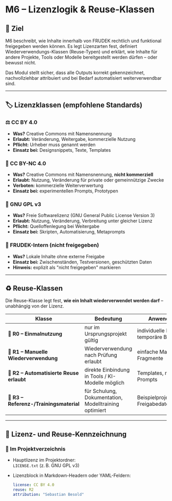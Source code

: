 # M6 – Lizenzlogik & Reuse-Klassen

## 🧭 Ziel

M6 beschreibt, wie Inhalte innerhalb von FRUDEK rechtlich und funktional freigegeben werden können. Es legt Lizenzarten fest, definiert Wiederverwendungs-Klassen (Reuse-Typen) und erklärt, wie Inhalte für andere Projekte, Tools oder Modelle bereitgestellt werden dürfen – oder bewusst nicht.

Das Modul stellt sicher, dass alle Outputs korrekt gekennzeichnet, nachvollziehbar attribuiert und bei Bedarf automatisiert weiterverwendbar sind.

---

## 🏷️ Lizenzklassen (empfohlene Standards)

### ⚖️ CC BY 4.0  
- **Was?** Creative Commons mit Namensnennung  
- **Erlaubt:** Veränderung, Weitergabe, kommerzielle Nutzung  
- **Pflicht:** Urheber muss genannt werden  
- **Einsatz bei:** Designsnippets, Texte, Templates

### 🚫 CC BY-NC 4.0  
- **Was?** Creative Commons mit Namensnennung, **nicht kommerziell**  
- **Erlaubt:** Nutzung, Veränderung für private oder gemeinnützige Zwecke  
- **Verboten:** kommerzielle Weiterverwertung  
- **Einsatz bei:** experimentellen Prompts, Prototypen

### 🧪 GNU GPL v3  
- **Was?** Freie Softwarelizenz (GNU General Public License Version 3)  
- **Erlaubt:** Nutzung, Veränderung, Verbreitung unter gleicher Lizenz  
- **Pflicht:** Quelloffenlegung bei Weitergabe  
- **Einsatz bei:** Skripten, Automatisierung, Metaprompts

### 🧷 FRUDEK-Intern (nicht freigegeben)  
- **Was?** Lokale Inhalte ohne externe Freigabe  
- **Einsatz bei:** Zwischenständen, Testversionen, geschützten Daten  
- **Hinweis:** explizit als "nicht freigegeben" markieren

---

## ♻️ Reuse-Klassen

Die Reuse-Klasse legt fest, **wie ein Inhalt wiederverwendet werden darf** – unabhängig von der Lizenz.

| Klasse | Bedeutung | Anwendung |
|--------|-----------|-----------|
| 🔁 **R0 – Einmalnutzung** | nur im Ursprungsprojekt gültig | individuelle Logs, temporäre Bilder |
| 🔁 **R1 – Manuelle Wiederverwendung** | Wiederverwendung nach Prüfung erlaubt | einfache Markdown-Fragmente |
| 🔁 **R2 – Automatisierte Reuse erlaubt** | direkte Einbindung in Tools / KI-Modelle möglich | Templates, modulare Prompts |
| 🔁 **R3 – Referenz-/Trainingsmaterial** | für Schulung, Dokumentation, Modelltraining optimiert | Beispielprojekte, Freigabedatenbanken |

---

## 🧰 Lizenz- und Reuse-Kennzeichnung

### 📁 Im Projektverzeichnis
- Hauptlizenz im Projektordner:  
  `LICENSE.txt` (z. B. GNU GPL v3)

- Lizenzblock in Markdown-Headern oder YAML-Feldern:
  ```yaml
  license: CC BY 4.0
  reuse: R2
  attribution: "Sebastian Besold"
